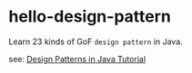 hello-design-pattern
=======

Learn 23 kinds of GoF `design pattern` in Java.

see: [Design Patterns in Java Tutorial](https://www.tutorialspoint.com/design_pattern/index.htm)